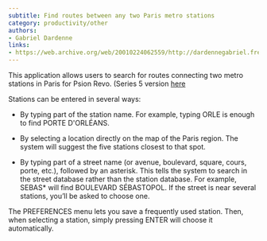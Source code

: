 ```yaml
---
subtitle: Find routes between any two Paris metro stations
category: productivity/other
authors:
- Gabriel Dardenne
links: 
- https://web.archive.org/web/20010224062559/http://dardennegabriel.free.fr/5metroF.htm
---
```


This application allows users to search for routes connecting two metro stations in Paris for Psion Revo. (Series 5 version [here](https://software.psion.info/programs/id/id_metro-serie-5/)

Stations can be entered in several ways:

- By typing part of the station name. For example, typing ORLE is enough to find PORTE D'ORLÉANS.

- By selecting a location directly on the map of the Paris region. The system will suggest the five stations closest to that spot.

- By typing part of a street name (or avenue, boulevard, square, cours, porte, etc.), followed by an asterisk. This tells the system to search in the street database rather than the station database. For example, SEBAS* will find BOULEVARD SÉBASTOPOL. If the street is near several stations, you’ll be asked to choose one.

The PREFERENCES menu lets you save a frequently used station. Then, when selecting a station, simply pressing ENTER will choose it automatically.